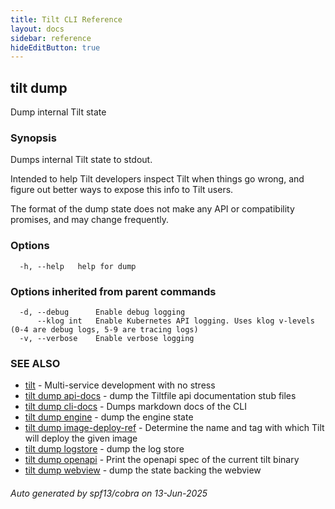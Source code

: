 ```yaml
---
title: Tilt CLI Reference
layout: docs
sidebar: reference
hideEditButton: true
---
```

## tilt dump

Dump internal Tilt state

### Synopsis

Dumps internal Tilt state to stdout.

Intended to help Tilt developers inspect Tilt when things go wrong,
and figure out better ways to expose this info to Tilt users.

The format of the dump state does not make any API or compatibility promises,
and may change frequently.


### Options

```
  -h, --help   help for dump
```

### Options inherited from parent commands

```
  -d, --debug      Enable debug logging
      --klog int   Enable Kubernetes API logging. Uses klog v-levels (0-4 are debug logs, 5-9 are tracing logs)
  -v, --verbose    Enable verbose logging
```

### SEE ALSO

* [tilt](tilt.html)	 - Multi-service development with no stress
* [tilt dump api-docs](tilt_dump_api-docs.html)	 - dump the Tiltfile api documentation stub files
* [tilt dump cli-docs](tilt_dump_cli-docs.html)	 - Dumps markdown docs of the CLI
* [tilt dump engine](tilt_dump_engine.html)	 - dump the engine state
* [tilt dump image-deploy-ref](tilt_dump_image-deploy-ref.html)	 - Determine the name and tag with which Tilt will deploy the given image
* [tilt dump logstore](tilt_dump_logstore.html)	 - dump the log store
* [tilt dump openapi](tilt_dump_openapi.html)	 - Print the openapi spec of the current tilt binary
* [tilt dump webview](tilt_dump_webview.html)	 - dump the state backing the webview

###### Auto generated by spf13/cobra on 13-Jun-2025
